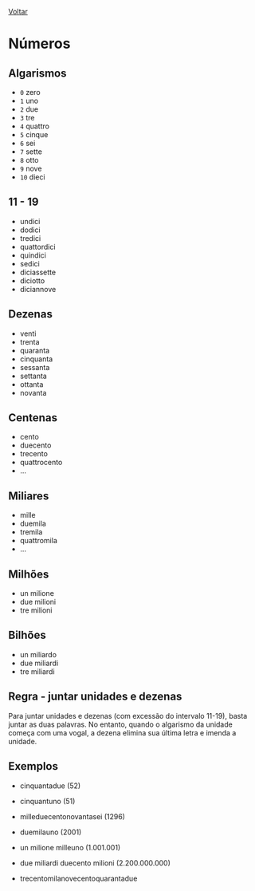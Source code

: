 [Voltar](../README.md)

# Números

## Algarismos

* `0` zero
* `1` uno
* `2` due
* `3` tre
* `4` quattro
* `5` cinque
* `6` sei
* `7` sette
* `8` otto
* `9` nove
* `10` dieci

## 11 - 19

* undici
* dodici
* tredici
* quattordici
* quindici
* sedici
* diciassette
* diciotto
* diciannove

## Dezenas

* venti
* trenta
* quaranta
* cinquanta
* sessanta
* settanta
* ottanta
* novanta

## Centenas

* cento
* duecento
* trecento
* quattrocento
* ...

## Miliares

* mille
* duemila
* tremila
* quattromila
* ...

## Milhões

* un milione
* due milioni
* tre milioni

## Bilhões

* un miliardo
* due miliardi
* tre miliardi

## Regra - juntar unidades e dezenas

Para juntar unidades e dezenas (com excessão do intervalo 11-19), basta juntar as duas palavras. No entanto, quando o algarismo da unidade começa com uma vogal, a dezena elimina sua última letra e imenda a unidade.

## Exemplos

* cinquantadue (52)
* cinquantuno (51)

* milleduecentonovantasei (1296)
* duemilauno (2001)

* un milione milleuno (1.001.001)
* due miliardi duecento milioni (2.200.000.000)
* trecentomilanovecentoquarantadue